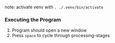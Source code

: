 note: activate venv with `. ./.venv/bin/activate`

### Executing the Program
1. Program should open a new window
2. Press `space` to cycle through processing-stages

